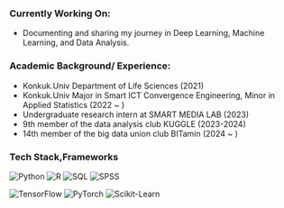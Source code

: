 ### Currently Working On:
- Documenting and sharing my journey in Deep Learning, Machine Learning, and Data Analysis.

### Academic Background/ Experience:
- Konkuk.Univ Department of Life Sciences (2021)
- Konkuk.Univ Major in Smart ICT Convergence Engineering, Minor in Applied Statistics (2022 ~ )
- Undergraduate research intern at SMART MEDIA LAB (2023)
- 9th member of the data analysis club KUGGLE (2023-2024)
- 14th member of the big data union club BITamin (2024 ~ )

### Tech Stack,Frameworks
![Python](https://img.shields.io/badge/Python-3776AB?style=flat-square&logo=python&logoColor=white)
![R](https://img.shields.io/badge/R-276DC3?style=flat-square&logo=r&logoColor=white)
![SQL](https://img.shields.io/badge/SQL-4479A1?style=flat-square&logo=sql&logoColor=white)
![SPSS](https://img.shields.io/badge/SPSS-006CB2?style=flat-square&logo=ibm&logoColor=white)

![TensorFlow](https://img.shields.io/badge/TensorFlow-FF6F00?style=flat-square&logo=TensorFlow&logoColor=white)
![PyTorch](https://img.shields.io/badge/PyTorch-EE4C2C?style=flat-square&logo=PyTorch&logoColor=white)
![Scikit-Learn](https://img.shields.io/badge/Scikit_Learn-F7931E?style=flat-square&logo=scikit-learn&logoColor=white)
